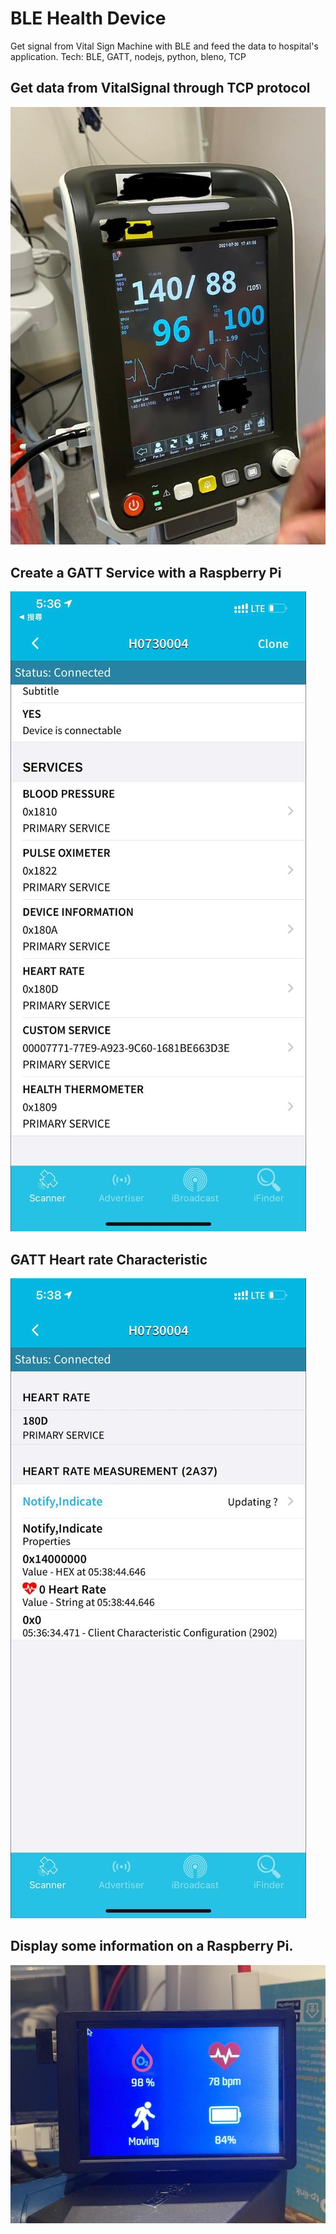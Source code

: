 # BLE Health Device

Get signal from Vital Sign Machine with BLE and feed the data to hospital's application.
Tech: BLE, GATT, nodejs, python, bleno, TCP

## Get data from VitalSignal through TCP protocol

![vitalsign](VitalSign.jpg)

## Create a GATT Service with a Raspberry Pi

![GATT Service](GATT%20Service.jpg)

## GATT Heart rate Characteristic 

![GATTChar](GATT%20Characteristic.jpg)

## Display some information on a Raspberry Pi.

![healthdisplay](HealthWatchDisplay.jpg)